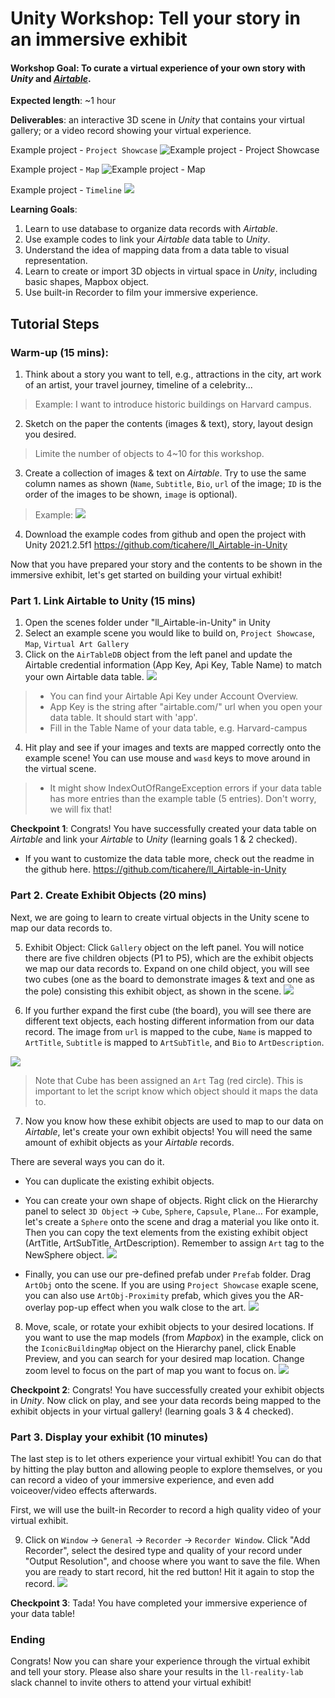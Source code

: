 # Unity Workshop: Tell your story in an immersive exhibit 

#### **Workshop Goal**: To curate a virtual experience of your own story with *Unity* and *[Airtable](https://airtable.com/)*.

**Expected length**: ~1 hour

**Deliverables**: an interactive 3D scene in *Unity* that contains your virtual gallery; or a video record showing your virtual experience.

Example project - `Project Showcase`
![Example project - `Project Showcase`](https://i.imgur.com/QxGRjyK.png)

Example project - `Map`
![Example project - `Map`](https://i.imgur.com/9YQs7ZV.jpg)

Example project - `Timeline`
![](https://i.imgur.com/bGjkoav.png)


**Learning Goals**:
1. Learn to use database to organize data records with *Airtable*.
2. Use example codes to link your *Airtable* data table to *Unity*.
3. Understand the idea of mapping data from a data table to visual representation.
4. Learn to create or import 3D objects in virtual space in *Unity*, including basic shapes, Mapbox object.
6. Use built-in Recorder to film your immersive experience.

## **Tutorial Steps**
### **Warm-up (15 mins)**: 
1. Think about a story you want to tell, e.g., attractions in the city, art work of an artist, your travel journey, timeline of a celebrity...
> Example: I want to introduce historic buildings on Harvard campus.
2. Sketch on the paper the contents (images & text), story, layout design you desired.
> Limite the number of objects to 4~10 for this workshop. 
3. Create a collection of images & text on *Airtable*. Try to use the same column names as shown (`Name`, `Subtitle`, `Bio`, `url` of the image; `ID` is the order of the images to be shown, `image` is optional).
> Example: 
![](https://i.imgur.com/Cigv3ML.png)
4. Download the example codes from github and open the project with Unity 2021.2.5f1
https://github.com/ticahere/ll_Airtable-in-Unity


Now that you have prepared your story and the contents to be shown in the immersive exhibit, let's get started on building your virtual exhibit!

 
### **Part 1. Link Airtable to Unity (15 mins)**
1. Open the scenes folder under "ll_Airtable-in-Unity" in Unity
2. Select an example scene you would like to build on, `Project Showcase`, `Map`, `Virtual Art Gallery`
3. Click on the `AirTableDB` object from the left panel and update the Airtable credential information (App Key, Api Key, Table Name) to match your own Airtable data table.
![](https://i.imgur.com/1v5EUPr.png)
> * You can find your Airtable Api Key under Account Overview.
> * App Key is the string after "airtable.com/" url when you open your data table. It should start with 'app'.
> * Fill in the Table Name of your data table, e.g. Harvard-campus

4. Hit play and see if your images and texts are mapped correctly onto the example scene! You can use mouse and `wasd` keys to move around in the virtual scene.
> * It might show IndexOutOfRangeException errors if your data table has more entries than the example table (5 entries). Don't worry, we will fix that!

**Checkpoint 1**: Congrats! You have successfully created your data table on *Airtable* and link your *Airtable* to *Unity* (learning goals 1 & 2 checked).


* If you want to customize the data table more, check out the readme in the github here. https://github.com/ticahere/ll_Airtable-in-Unity

### **Part 2. Create Exhibit Objects (20 mins)**
Next, we are going to learn to create virtual objects in the Unity scene to map our data records to.

5. Exhibit Object: Click `Gallery` object on the left panel. You will notice there are five children objects (P1 to P5), which are the exhibit objects we map our data records to. Expand on one child object, you will see two cubes (one as the board to demonstrate images & text and one as the pole) consisting this exhibit object, as shown in the scene. 
![](https://i.imgur.com/f7otzTp.png)

6. If you further expand the first cube (the board), you will see there are different text objects, each hosting different information from our data record. The image from `url` is mapped to the cube, `Name` is mapped to `ArtTitle`, `Subtitle` is mapped to `ArtSubTitle`, and `Bio` to `ArtDescription`. 

![](https://i.imgur.com/RQf6PMs.png)
>Note that Cube has been assigned an `Art` Tag (red circle). This is important to let the script know which object should it maps the data to.

7. Now you know how these exhibit objects are used to map to our data on *Airtable*, let's create your own exhibit objects! You will need the same amount of exhibit objects as your *Airtable* records. 

There are several ways you can do it. 
* You can duplicate the existing exhibit objects.
* You can create your own shape of objects. Right click on the Hierarchy panel to select `3D Object` -> `Cube`, `Sphere`, `Capsule`, `Plane`...
 For example, let's create a `Sphere` onto the scene and drag a material you like onto it. Then you can copy the text elements from the existing exhibit object (ArtTitle, ArtSubTitle, ArtDescription). Remember to assign `Art` tag to the NewSphere object.
![](https://i.imgur.com/iUpBFZu.png)

* Finally, you can use our pre-defined prefab under `Prefab` folder. Drag `ArtObj` onto the scene. If you are using `Project Showcase` exaple scene, you can also use `ArtObj-Proximity` prefab, which gives you the AR-overlay pop-up effect when you walk close to the art.
![](https://i.imgur.com/TUAKJ7S.png)


8. Move, scale, or rotate your exhibit objects to your desired locations. If you want to use the map models (from *Mapbox*) in the example, click on the `IconicBuildingMap` object on the Hierarchy panel, click Enable Preview, and you can search for your desired map location. Change zoom level to focus on the part of map you want to focus on.
![](https://i.imgur.com/SZpGS5y.png)


**Checkpoint 2**: Congrats! You have successfully created your exhibit objects in *Unity*. Now click on play, and see your data records being mapped to the exhibit objects in your virtual gallery!
(learning goals 3 & 4 checked).

### **Part 3. Display your exhibit (10 minutes)**
The last step is to let others experience your virtual exhibit! You can do that by hitting the play button and allowing people to explore themselves, or you can record a video of your immersive experience, and even add voiceover/video effects afterwards.

First, we will use the built-in Recorder to record a high quality video of your virtual exhibit. 

9. Click on `Window` -> `General` -> `Recorder` -> `Recorder Window`. Click "Add Recorder", select the desired type and quality of your record under "Output Resolution", and choose where you want to save the file. 
When you are ready to start record, hit the red button! Hit it again to stop the record.
![](https://i.imgur.com/ELqhiiu.png)

**Checkpoint 3**: Tada! You have completed your immersive experience of your data table!


### **Ending**
Congrats! Now you can share your experience through the virtual exhibit and tell your story. Please also share your results in the `ll-reality-lab` slack channel to invite others to attend your virtual exhibit!


